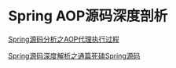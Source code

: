 #  **Spring AOP源码深度剖析**

























[Spring源码分析之AOP代理执行过程](https://mp.weixin.qq.com/s?__biz=MzI4OTE2NTk1NQ==&mid=2649580278&idx=1&sn=904e41114320c3de78f723c61f4c162c&chksm=f42a851ac35d0c0ccf66343200255d6f87cb21480335817d4fe59be1e3eca8d813626a73f8a7&token=2139939783&lang=zh_CN#rd)

[Spring源码深度解析之通篇死磕Spring源码](https://segmentfault.com/a/1190000022372094)